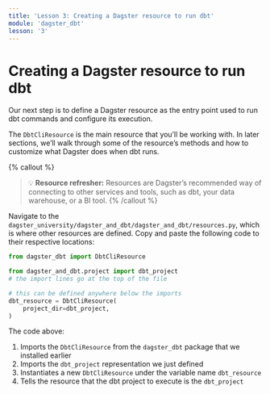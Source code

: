 ```yaml
---
title: 'Lesson 3: Creating a Dagster resource to run dbt'
module: 'dagster_dbt'
lesson: '3'
---
```


# Creating a Dagster resource to run dbt

Our next step is to define a Dagster resource as the entry point used to run dbt commands and configure its execution.

The `DbtCliResource` is the main resource that you’ll be working with. In later sections, we’ll walk through some of the resource’s methods and how to customize what Dagster does when dbt runs.

{% callout %}

> 💡 **Resource refresher:** Resources are Dagster’s recommended way of connecting to other services and tools, such as dbt, your data warehouse, or a BI tool.
> {% /callout %}

Navigate to the `dagster_university/dagster_and_dbt/dagster_and_dbt/resources.py`, which is where other resources are defined. Copy and paste the following code to their respective locations:

```python
from dagster_dbt import DbtCliResource

from dagster_and_dbt.project import dbt_project
# the import lines go at the top of the file

# this can be defined anywhere below the imports
dbt_resource = DbtCliResource(
    project_dir=dbt_project,
)
```

The code above:

1. Imports the `DbtCliResource` from the `dagster_dbt` package that we installed earlier
2. Imports the `dbt_project` representation we just defined
3. Instantiates a new `DbtCliResource` under the variable name `dbt_resource`
4. Tells the resource that the dbt project to execute is the `dbt_project`
